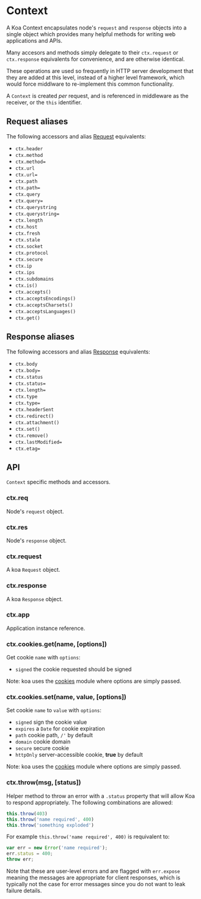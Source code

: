 
# Context

  A Koa Context encapsulates node's `request` and `response` objects
  into a single object which provides many helpful methods for writing
  web applications and APIs.

  Many accesors and methods simply delegate to their `ctx.request` or `ctx.response`
  equivalents for convenience, and are otherwise identical.

  These operations are used so frequently in HTTP server development
  that they are added at this level, instead of a higher level framework,
  which would force middlware to re-implement this common functionality.

  A `Context` is created _per_ request, and is referenced in middleware
  as the receiver, or the `this` identifier.

## Request aliases

  The following accessors and alias [Request](request.md) equivalents:

  - `ctx.header`
  - `ctx.method`
  - `ctx.method=`
  - `ctx.url`
  - `ctx.url=`
  - `ctx.path`
  - `ctx.path=`
  - `ctx.query`
  - `ctx.query=`
  - `ctx.querystring`
  - `ctx.querystring=`
  - `ctx.length`
  - `ctx.host`
  - `ctx.fresh`
  - `ctx.stale`
  - `ctx.socket`
  - `ctx.protocol`
  - `ctx.secure`
  - `ctx.ip`
  - `ctx.ips`
  - `ctx.subdomains`
  - `ctx.is()`
  - `ctx.accepts()`
  - `ctx.acceptsEncodings()`
  - `ctx.acceptsCharsets()`
  - `ctx.acceptsLanguages()`
  - `ctx.get()`

## Response aliases

  The following accessors and alias [Response](response.md) equivalents:

  - `ctx.body`
  - `ctx.body=`
  - `ctx.status`
  - `ctx.status=`
  - `ctx.length=`
  - `ctx.type`
  - `ctx.type=`
  - `ctx.headerSent`
  - `ctx.redirect()`
  - `ctx.attachment()`
  - `ctx.set()`
  - `ctx.remove()`
  - `ctx.lastModified=`
  - `ctx.etag=`

## API

  `Context` specific methods and accessors.

### ctx.req

  Node's `request` object.

### ctx.res

  Node's `response` object.

### ctx.request

  A koa `Request` object.

### ctx.response

  A koa `Response` object.

### ctx.app

  Application instance reference.

### ctx.cookies.get(name, [options])

  Get cookie `name` with `options`:

 - `signed` the cookie requested should be signed

  Note: koa uses the [cookies](https://github.com/jed/cookies) module where options are simply passed.

### ctx.cookies.set(name, value, [options])

  Set cookie `name` to `value` with `options`:

 - `signed` sign the cookie value
 - `expires` a `Date` for cookie expiration
 - `path` cookie path, `/'` by default
 - `domain` cookie domain
 - `secure` secure cookie
 - `httpOnly` server-accessible cookie, __true__ by default

  Note: koa uses the [cookies](https://github.com/jed/cookies) module where options are simply passed.

### ctx.throw(msg, [status])

  Helper method to throw an error with a `.status` property
  that will allow Koa to respond appropriately. The following
  combinations are allowed:

```js
this.throw(403)
this.throw('name required', 400)
this.throw('something exploded')
```

  For example `this.throw('name required', 400)` is requivalent to:

```js
var err = new Error('name required');
err.status = 400;
throw err;
```

  Note that these are user-level errors and are flagged with
  `err.expose` meaning the messages are appropriate for
  client responses, which is typically not the case for
  error messages since you do not want to leak failure
  details.
